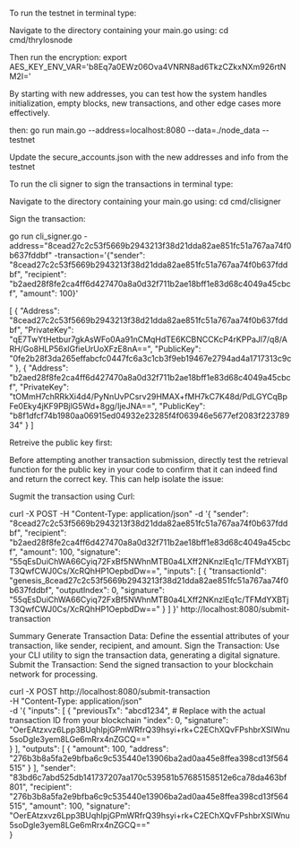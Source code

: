 To run the testnet in terminal type:

Navigate to the directory containing your main.go using: 
cd cmd/thrylosnode

Then run the encryption: 
export AES_KEY_ENV_VAR='b8Eq7a0EWz06Ova4VNRN8ad6TkzCZkxNXm926rtNM2I='

By starting with new addresses, you can test how the system handles initialization, empty blocks, new transactions, and other edge cases more effectively.

then:
go run main.go --address=localhost:8080 --data=./node_data --testnet

Update the secure_accounts.json with the new addresses and info from the testnet

To run the cli signer to sign the transactions in terminal type:

Navigate to the directory containing your main.go using: 
cd cmd/clisigner

Sign the transaction: 

go run cli_signer.go -address="8cead27c2c53f5669b2943213f38d21dda82ae851fc51a767aa74f0b637fddbf" -transaction='{"sender": "8cead27c2c53f5669b2943213f38d21dda82ae851fc51a767aa74f0b637fddbf", "recipient": "b2aed28f8fe2ca4ff6d427470a8a0d32f711b2ae18bff1e83d68c4049a45cbcf", "amount": 100}'

[
    {
        "Address": "8cead27c2c53f5669b2943213f38d21dda82ae851fc51a767aa74f0b637fddbf",
        "PrivateKey": "qE7TwYtHetbur7gkAsWFo0Aa91nCMqHdTE6KCBNCCKcP4rKPPaJl7/q8/ARH/Go8HLP56xlGfieUrUoXFzE8nA==",
        "PublicKey": "0fe2b28f3da265effabcfc0447fc6a3c1cb3f9eb19467e2794ad4a1717313c9c"
    },
    {
        "Address": "b2aed28f8fe2ca4ff6d427470a8a0d32f711b2ae18bff1e83d68c4049a45cbcf",
        "PrivateKey": "tOMmH7chRRkXi4d4/PyNnUvPCsrv29HMAX+fMH7kC7K48d/PdLGYCqBpFe0Eky4jKF9PBjlG5Wd+8gg/IjeJNA==",
        "PublicKey": "b8f1dfcf74b1980aa06915ed04932e23285f4f063946e5677ef2083f22378934"
    }
]

Retreive the public key first:

 Before attempting another transaction submission, directly test the retrieval function for the public key in your code to confirm that it can indeed find and return the correct key. This can help isolate the issue:


Sugmit the transaction using Curl:

curl -X POST -H "Content-Type: application/json" -d '{
    "sender": "8cead27c2c53f5669b2943213f38d21dda82ae851fc51a767aa74f0b637fddbf",
    "recipient": "b2aed28f8fe2ca4ff6d427470a8a0d32f711b2ae18bff1e83d68c4049a45cbcf",
    "amount": 100,
    "signature": "55qEsDuiChWA66Cyiq72FxBf5NWhnMTB0a4LXff2NKnzlEq1c/TFMdYXBTjT3QwfCWJ0Cs/XcRQhHP1OepbdDw==",
    "inputs": [
        {
            "transactionId": "genesis_8cead27c2c53f5669b2943213f38d21dda82ae851fc51a767aa74f0b637fddbf",
            "outputIndex": 0,
            "signature": "55qEsDuiChWA66Cyiq72FxBf5NWhnMTB0a4LXff2NKnzlEq1c/TFMdYXBTjT3QwfCWJ0Cs/XcRQhHP1OepbdDw=="
        }
    ]
}' http://localhost:8080/submit-transaction



Summary
Generate Transaction Data: Define the essential attributes of your transaction, like sender, recipient, and amount.
Sign the Transaction: Use your CLI utility to sign the transaction data, generating a digital signature.
Submit the Transaction: Send the signed transaction to your blockchain network for processing.



curl -X POST http://localhost:8080/submit-transaction \
-H "Content-Type: application/json" \
-d '{
    "inputs": [
        {
            "previousTx": "abcd1234",  # Replace with the actual transaction ID from your blockchain
            "index": 0,
            "signature": "OerEAtzxvz6Lpp3BUqhIpjGPmWRfrQ39hsyi+rk+C2EChXQvFPshbrXSIWnu5soDgle3yem8LGe6mRrx4nZGCQ=="  
        }
    ],
    "outputs": [
        {
            "amount": 100,
            "address": "276b3b8a5fa2e9bfba6c9c535440e13906ba2ad0aa45e8ffea398cd13f564515"
        }
    ],
    "sender": "83bd6c7abd525db141737207aa170c539581b57685158512e6ca78da463bf801",
    "recipient": "276b3b8a5fa2e9bfba6c9c535440e13906ba2ad0aa45e8ffea398cd13f564515",
    "amount": 100,
    "signature": "OerEAtzxvz6Lpp3BUqhIpjGPmWRfrQ39hsyi+rk+C2EChXQvFPshbrXSIWnu5soDgle3yem8LGe6mRrx4nZGCQ=="  
}